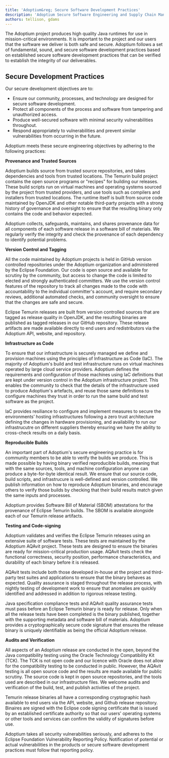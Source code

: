 ```yaml
---
title: 'Adoptium&reg; Secure Software Development Practices'
description: 'Adoptium Secure Software Engineering and Supply Chain Management Practices'
authors: tellison, gdams
---
```


The Adoptium project produces high quality Java runtimes for use in mission-critical environments. It is important to the project and our users that the software we deliver is both safe and secure. Adoptium follows a set of fundamental, sound, and secure software development practices based on established secure software development practices that can be verified to establish the integrity of our deliverables.

## Secure Development Practices

Our secure development objectives are to:

* Ensure our community, processes, and technology are designed for secure software development.
* Protect all components of the process and software from tampering and unauthorized access.
* Produce well-secured software with minimal security vulnerabilities throughout.
* Respond appropriately to vulnerabilities and prevent similar vulnerabilities from occurring in the future.

Adoptium meets these secure engineering objectives by adhering to the following practices:

**Provenance and Trusted Sources**

Adoptium builds source from trusted source repositories, and takes dependencies and tools from trusted locations. The Temurin build project contains the open source programs or "recipes" for building our releases. These build scripts run on virtual machines and operating systems sourced by the project from trusted providers, and use tools such as compilers and installers from trusted locations. The runtime itself is built from source code maintained by OpenJDK and other notable third-party projects with a strong history of governance and oversight to ensure that the resulting binary only contains the code and behavior expected.

Adoptium collects, safeguards, maintains, and shares provenance data for all components of each software release in a software bill of materials. We regularly verify the integrity and check the provenance of each dependency to identify potential problems.

**Version Control and Tagging**

All the code maintained by Adoptium projects is held in GitHub version controlled repositories under the Adoptium organization and administered by the Eclipse Foundation. Our code is open source and available for scrutiny by the community, but access to change the code is limited to elected and strongly authenticated committers. We use the version control features of the repository to track all changes made to the code with accountability to the individual committer's account, and require secondary reviews, additional automated checks, and community oversight to ensure that the changes are safe and secure.

Eclipse Temurin releases are built from version controlled sources that are tagged as release quality in OpenJDK, and the resulting binaries are published as tagged releases in our GitHub repository. These release artifacts are made available directly to end users and redistributors via the Adoptium API, website, and repository.

**Infrastructure as Code**

To ensure that our infrastructure is securely managed we define and provision machines using the principles of Infrastructure as Code (IaC). The majority of Adoptium's build and test infrastructure runs on virtual machines operated by large cloud service providers. Adoptium defines the requirements and configuration of those machines using IaC definitions that are kept under version control in the Adoptium infrastructure project. This enables the community to check that the details of the infrastructure used to produce Adoptium's artefacts, and reuse those same definitions to configure machines they trust in order to run the same build and test software as the project.

IaC provides resiliance to configure and implement measures to secure the environments’ hosting infrastructures following a zero trust architecture defining the changes in hardware provisioning, and availability to run our infrastrucutre on different suppliers thereby ensuring we have the ability to cross-check results on a daily basis.

**Reproducible Builds**

An important part of Adoptium's secure engineering practice is for community members to be able to verify the builds we produce. This is made possible by having binary verified reproducible builds, meaning that with the same sources, tools, and machine configuration anyone can produce a byte-for-byte identical result. We ensure that our source code, build scripts, and infrastrucure is well-defined and version controlled. We publish information on how to reproduce Adoptium binaries, and encourage others to verify those builds by checking that their build results match given the same inputs and processes.

Adoptium provides Software Bill of Material (SBOM) attestations for the provenance of Eclipse Temurin builds. The SBOM is available alongside each of our Temurin release artifacts.

**Testing and Code-signing**

Adoptium validates and verifies the Eclipse Temurin releases using an extensive suite of software tests. These tests are maintained by the Adoptium AQAvit project. These tests are designed to ensure the binaries are ready for mission-critical production usage. AQAvit tests check the functional correctness, security position, performance characteristics, and durability of each binary before it is released.

AQAvit tests include both those developed in-house at the project and third-party test suites and applications to ensure that the binary behaves as expected. Quality assurance is staged throughout the release process, with nightly testing of development work to ensure that anomalies are quickly identified and addressed in addition to rigorous release testing.

Java specification compliance tests and AQAvit quality assurance tests must pass before an Eclipse Temurin binary is ready for release. Only when all the release tests have been completed is the binary published, together with the supporting metadata and software bill of materials. Adoptium provides a cryptographically secure code signature that ensures the release binary is uniquely identifiable as being the official Adoptium release.

**Audits and Verification**

All aspects of an Adoptium release are conducted in the open, beyond the Java compatibility testing using the Oracle Technology Compatibility Kit (TCK). The TCK is not open code and our licence with Oracle does not allow for the compatibility testing to be conducted in public. However, the AQAvit testing is all open source code and the results are made available for public scrutiny. The source code is kept in open source repositories, and the tools used are described in our infrastructure files. We welcome audits and verification of the build, test, and publish activities of the project.

Temurin release binaries all have a corresponding cryptographic hash available to end users via the API, website, and Github release repository. Binaires are signed with the Eclipse code signing certificate that is issued by an established certificate authority so that our users' operating systems or other tools and services can confirm the validity of signatures before use.

Adoptium takes all security vulnerabilities seriously, and adheres to the Eclipse Foundation Vulnerability Reporting Policy. Notification of potential or actual vulnerabilities in the products or secure software development practices must follow that reporting policy.
